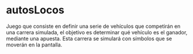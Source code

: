 # autosLocos
Juego que consiste en definir una serie de vehículos que competirán en una carrera simulada, el objetivo es determinar qué vehículo es el ganador, mediante una apuesta. Esta carrera  se simulará con símbolos que se moverán en la pantalla.
